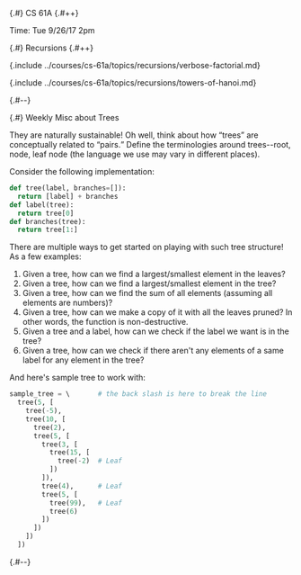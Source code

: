 
{.#} CS 61A
{.#++}

Time: Tue 9/26/17 2pm

{.#} Recursions
{.#++}

{.include ../courses/cs-61a/topics/recursions/verbose-factorial.md}

{.include ../courses/cs-61a/topics/recursions/towers-of-hanoi.md}

{.#--}

{.#} Weekly Misc about Trees

They are naturally sustainable! Oh well, think about how <q>trees</q> are conceptually related to <q>pairs.</q> Define the terminologies around trees--root, node, leaf node (the language we use may vary in different places).

Consider the following implementation:

```py
def tree(label, branches=[]):
  return [label] + branches
def label(tree):
  return tree[0]
def branches(tree):
  return tree[1:]
```

There are multiple ways to get started on playing with such tree structure! As a few examples:

1. Given a tree, how can we find a largest/smallest element in the leaves?
1. Given a tree, how can we find a largest/smallest element in the tree?
1. Given a tree, how can we find the sum of all elements (assuming all elements are numbers)?
1. Given a tree, how can we make a copy of it with all the leaves pruned? In other words, the function is non-destructive.
1. Given a tree and a label, how can we check if the label we want is in the tree?
1. Given a tree, how can we check if there aren't any elements of a same label for any element in the tree?

And here's sample tree to work with:

```py
sample_tree = \       # the back slash is here to break the line
  tree(5, [
    tree(-5),
    tree(10, [
      tree(2),
      tree(5, [
        tree(3, [
          tree(15, [
            tree(-2)  # Leaf
          ])
        ]),
        tree(4),      # Leaf
        tree(5, [
          tree(99),   # Leaf
          tree(6)
        ])
      ])
    ])
  ])
```

{.#--}
